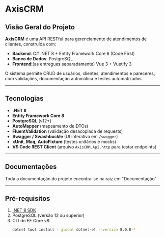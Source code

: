 # AxisCRM

## Visão Geral do Projeto

**AxisCRM** é uma API RESTful para gerenciamento de atendimentos de clientes, construída com:
- **Backend**: C# .NET 8 + Entity Framework Core 8 (Code First)
- **Banco de Dados**: PostgreSQL  
- **Frontend**:(as entregues separadamente) Vue 3 + Vuetify 3

O sistema permite CRUD de usuários, clientes, atendimentos e pareceres, com validações, documentação automática e testes automatizados.

---

## Tecnologias

- **.NET 8**  
- **Entity Framework Core 8**  
- **PostgreSQL** (v12+)  
- **AutoMapper** (mapeamento de DTOs)  
- **FluentValidation** (validação desacoplada de requests)  
- **Swagger / Swashbuckle** (UI interativa em `/swagger`)  
- **xUnit**, **Moq**, **AutoFixture** (testes unitários e mocks)  
- **VS Code REST Client** (arquivo `AxisCRM.Api.http` para testar endpoints)
  
---

## Documentações

Toda a documentação do projeto encontra-se na raiz em "Documentação"


---

## Pré-requisitos

1. [.NET 8 SDK](https://dotnet.microsoft.com/download/dotnet/8.0)  
2. PostgreSQL (versão 12 ou superior)  
3. CLI do EF Core v8:
   ```bash
   dotnet tool install --global dotnet-ef --version 8.0.0-*
